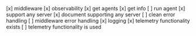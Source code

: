 [x] middleware
[x] observability
[x] get agents
[x] get info
[ ] run agent
[x] support any server
[x] document supporting any server
[ ] clean error handling
[ ] middleware error handling
[x] logging
[x] telemetry functionality exists
[ ] telemetry functionality is used
